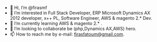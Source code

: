 - 👋 Hi, I’m @firasmf
- 👀 I’m interested in Full Stack Developer, ERP Microsoft Dynamics AX 2012 developer, x++ PL, Software Engineer, AWS & magento 2.* Dev.
- 🌱 I’m currently learning AWS & magento 2.* .
- 💞️ I’m looking to collaborate be (php,Dynamics AX,AWS) hero.
- 📫 How to reach me by e-mail: firasfatoum@gmail.com.

<!---
firasmf/firasmf is a ✨ special ✨ repository because its `README.md` (this file) appears on your GitHub profile.
You can click the Preview link to take a look at your changes.
--->
